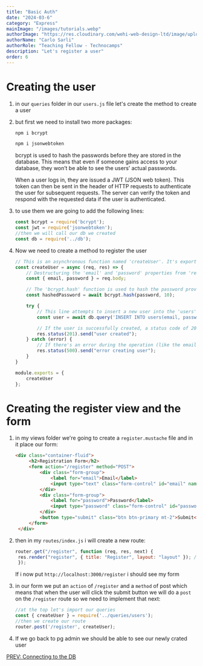 ```yaml
---
title: "Basic Auth"
date: "2024-03-6"
category: "Express"
mainImage: "/images/tutorials.webp"
authorImage: "https://res.cloudinary.com/wehi-web-design-ltd/image/upload/v1698242293/carlosarli.com/photo/image0.jpg"
authorName: "Carlo Sarli"
authorRole: "Teaching Fellow - Technocamps"
description: "Let's register a user"
order: 6
---
```


# Creating the user

1.  in our `queries` folder in our `users.js` file let's create the method to create a user 
2.  but first we need to install two more packages:
    ```bash
    npm i bcrypt
    ```
    ```bash
    npm i jsonwebtoken
    ```
    bcrypt is used to hash the passwords before they are stored in the database. This means that even if someone gains access to your database, they won’t be able to see the users’ actual passwords.

    When a user logs in, they are issued a JWT (JSON web token). This token can then be sent in the header of HTTP requests to authenticate the user for subsequent requests. The server can verify the token and respond with the requested data if the user is authenticated.

3.  to use them we are going to add the following lines:
    ```javascript
    const bcrypt = require('bcrypt');
    const jwt = require('jsonwebtoken');
    //then we will call our db we created 
    const db = require('../db');
    ```
4.  Now we need to create a method to register the user
    ```javascript
    // This is an asynchronous function named 'createUser'. It's exported so it can be used in other parts of your application.
    const createUser = async (req, res) => {
        // Destructuring the 'email' and 'password' properties from 'req.body'. This is where the user's input from the client-side will be passed in.
        const { email, password } = req.body;

        // The 'bcrypt.hash' function is used to hash the password provided by the user. '10' is the number of rounds used for salting. The higher the rounds, the more secure the hash, but the slower the operation.
        const hashedPassword = await bcrypt.hash(password, 10);

        try {
            // This line attempts to insert a new user into the 'users' table in your database. It uses parameterized query to prevent SQL injection attacks. '$1' and '$2' are placeholders for the 'email' and 'hashedPassword' respectively. 'RETURNING *' returns all columns of the inserted row.
            const user = await db.query('INSERT INTO users(email, password) VALUES($1, $2) RETURNING *', [email, hashedPassword]);

            // If the user is successfully created, a status code of 201 (Created) is sent back to the client along with a success message.
            res.status(201).send("user created");
        } catch (error) {
            // If there's an error during the operation (like the email already exists), a status code of 500 (Internal Server Error) is sent back to the client along with an error message.
            res.status(500).send("error creating user");
        }
    }

    module.exports = {
        createUser
    };
    ```   

# Creating the register view and the form

1. in my views folder we're going to create a `register.mustache` file and in it place our form:
   ```html
   <div class="container-fluid">
        <h2>Registration Form</h2>
        <form action="/register" method="POST">
            <div class="form-group">
                <label for="email">Email</label>
                <input type="text" class="form-control" id="email" name="email" placeholder="Enter email" required>
            </div>
            <div class="form-group">
                <label for="password">Password</label>
                <input type="password" class="form-control" id="password" name="password" placeholder="Password" required>
            </div>
            <button type="submit" class="btn btn-primary mt-2">Submit</button>
        </form>
    </div> 
    ```
2. then in my `routes/index.js` i will create a new route:
   ```javascript
   router.get("/register", function (req, res, next) {
    res.render("register", { title: "Register", layout: "layout" }); // Make sure 'layout' is the correct name of your layout file without the extension
    });
    ```
    If i now put `http://localhost:3000/register` i should see my form

3. in our form we put an `action` of `/register` and a `method` of post which means that when the user will click the submit button we will do a `post` on the `/register` route so we need to implement that next:
   ```javascript
   //at the top let's import our queries
   const { createUser } = require('../queries/users');
   //then we create our route
   router.post('/register', createUser);
   ```
4. If we go back to pg admin we should be able to see our newly crated user



[PREV: Connecting to the DB](./tutorials/express/connecting-to-the-db)


